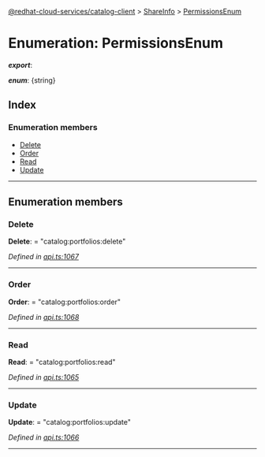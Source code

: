 [@redhat-cloud-services/catalog-client](../README.md) > [ShareInfo](../modules/shareinfo.md) > [PermissionsEnum](../enums/shareinfo.permissionsenum.md)

# Enumeration: PermissionsEnum

*__export__*: 

*__enum__*: {string}

## Index

### Enumeration members

* [Delete](shareinfo.permissionsenum.md#delete)
* [Order](shareinfo.permissionsenum.md#order)
* [Read](shareinfo.permissionsenum.md#read)
* [Update](shareinfo.permissionsenum.md#update)

---

## Enumeration members

<a id="delete"></a>

###  Delete

**Delete**:  = "catalog:portfolios:delete"

*Defined in [api.ts:1067](https://github.com/karelhala/javascript-clients/blob/master/packages/catalog/api.ts#L1067)*

___
<a id="order"></a>

###  Order

**Order**:  = "catalog:portfolios:order"

*Defined in [api.ts:1068](https://github.com/karelhala/javascript-clients/blob/master/packages/catalog/api.ts#L1068)*

___
<a id="read"></a>

###  Read

**Read**:  = "catalog:portfolios:read"

*Defined in [api.ts:1065](https://github.com/karelhala/javascript-clients/blob/master/packages/catalog/api.ts#L1065)*

___
<a id="update"></a>

###  Update

**Update**:  = "catalog:portfolios:update"

*Defined in [api.ts:1066](https://github.com/karelhala/javascript-clients/blob/master/packages/catalog/api.ts#L1066)*

___

